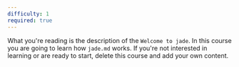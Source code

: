 ```yaml
---
difficulty: 1
required: true
---
```

What you're reading is the description of the `Welcome to jade`.
In this course you are going to learn how `jade.md` works.
If you're not interested in learning or are ready to start, delete this course and add your own content.
